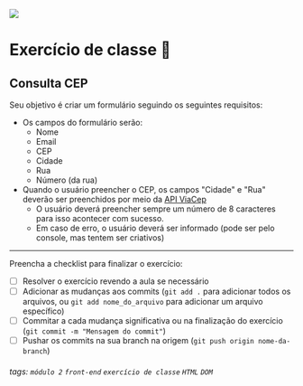![](https://i.imgur.com/xG74tOh.png)

# Exercício de classe 🏫

## Consulta CEP

Seu objetivo é criar um formulário seguindo os seguintes requisitos:
- Os campos do formulário serão:
    - Nome
    - Email
    - CEP
    - Cidade
    - Rua
    - Número (da rua)
- Quando o usuário preencher o CEP, os campos "Cidade" e "Rua" deverão ser preenchidos por meio da [API ViaCep](https://viacep.com.br)
    - O usuário deverá preencher sempre um número de 8 caracteres para isso acontecer com sucesso.
    - Em caso de erro, o usuário deverá ser informado (pode ser pelo console, mas tentem ser criativos)

---

Preencha a checklist para finalizar o exercício:

- [ ] Resolver o exercício revendo a aula se necessário
- [ ] Adicionar as mudanças aos commits (`git add .` para adicionar todos os arquivos, ou `git add nome_do_arquivo` para adicionar um arquivo específico)
- [ ] Commitar a cada mudança significativa ou na finalização do exercício (`git commit -m "Mensagem do commit"`)
- [ ] Pushar os commits na sua branch na origem (`git push origin nome-da-branch`)

###### tags: `módulo 2` `front-end` `exercício de classe` `HTML` `DOM`
